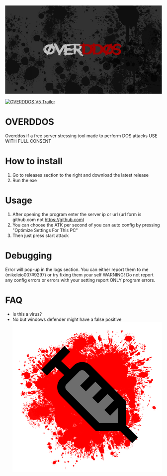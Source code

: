 ![OVERDDOS](https://github.com/Darklisted/overddos/blob/main/overddos.png)

[![OVERDDOS V5 Trailer](https://img.youtube.com/vi/YOUTUBE_VIDEO_ID_HERE/0.jpg)](https://www.youtube.com/watch?v=ImGmviGufDU)

# OVERDDOS
Overddos if a free server stressing tool made to perform DOS attacks
USE WITH FULL CONSENT
# How to install
1. Go to releases section to the right and download the latest release
2. Run the exe
# Usage
1. After opening the program enter the server ip or url (url form is github.com not https://github.com)
2. You can choose the ATK per second of you can auto config by pressing "Optimize Settings For This PC"
3. Then just press start attack
# Debugging
Error will pop-up in the logs section. You can either report them to me (mikeleio007#9297) or try fixing them your self
WARNING! Do not report any config errors or errors with your setting report ONLY program errors.
# FAQ
- Is this a virus?
- No but windows defender might have a false positive
![OVERDDOS](https://github.com/Darklisted/overddos/blob/main/overdos_icon.png)
